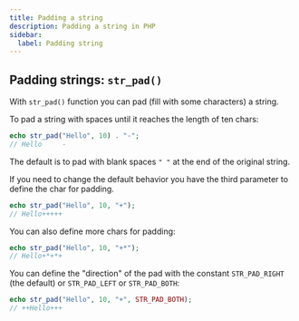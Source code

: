 ```yaml
---
title: Padding a string
description: Padding a string in PHP
sidebar:
  label: Padding string
---
```


## Padding strings: `str_pad()`
 With `str_pad()` function you can pad (fill with some characters) a string.

To pad a string with spaces until it reaches the length of ten chars:

```php
echo str_pad("Hello", 10) . "-";
// Hello     -
```

The default is to pad with blank spaces `" "` at the end of the original string.

If you need to change the default behavior you have the third parameter to define the char for padding.

```php
echo str_pad("Hello", 10, "+");
// Hello+++++
```

You can also define more chars for padding:

```php
echo str_pad("Hello", 10, "+*");
// Hello+*+*+
```

You can define the "direction" of the pad with the constant `STR_PAD_RIGHT` (the default) or `STR_PAD_LEFT` or `STR_PAD_BOTH`:

```php
echo str_pad("Hello", 10, "+", STR_PAD_BOTH);
// ++Hello+++
```
